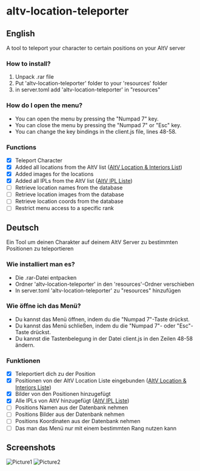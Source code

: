# altv-location-teleporter

## English

A tool to teleport your character to certain positions on your AltV server

### How to install?

1. Unpack .rar file
2. Put 'altv-location-teleporter' folder to your 'resources' folder
3. in server.toml add 'altv-location-teleporter' in "resources"

### How do I open the menu?

- You can open the menu by pressing the "Numpad 7" key.
- You can close the menu by pressing the "Numpad 7" or "Esc" key.
- You can change the key bindings in the client.js file, lines 48-58.

### Functions

- [x] Teleport Character
- [x] Added all locations from the AltV list ([AltV Location & Interiors List](https://docs.altv.mp/gta/articles/references/interiors-and-locations.html))
- [x] Added images for the locations
- [x] Added all IPLs from the AltV list ([AltV IPL Liste](https://docs.altv.mp/gta/articles/references/interiors-and-locations.html))
- [ ] Retrieve location names from the database
- [ ] Retrieve location images from the database
- [ ] Retrieve location coords from the database
- [ ] Restrict menu access to a specific rank

## Deutsch

Ein Tool um deinen Charakter auf deinem AltV Server zu bestimmten Positionen zu teleportieren

### Wie installiert man es?

- Die .rar-Datei entpacken
- Ordner 'altv-location-teleporter' in den 'resources'-Ordner verschieben
- In server.toml 'altv-location-teleporter' zu "resources" hinzufügen

### Wie öffne ich das Menü?

- Du kannst das Menü öffnen, indem du die "Numpad 7"-Taste drückst.
- Du kannst das Menü schließen, indem du die "Numpad 7"- oder "Esc"-Taste drückst.
- Du kannst die Tastenbelegung in der Datei client.js in den Zeilen 48-58 ändern.

### Funktionen

- [x] Teleportiert dich zu der Position
- [x] Positionen von der AltV Location Liste eingebunden ([AltV Location & Interiors Liste](https://docs.altv.mp/gta/articles/references/interiors-and-locations.html))
- [x] Bilder von den Positionen hinzugefügt
- [x] Alle IPLs von AltV hinzugefügt ([AltV IPL Liste](https://docs.altv.mp/gta/articles/references/interiors-and-locations.html))
- [ ] Positions Namen aus der Datenbank nehmen
- [ ] Positions Bilder aus der Datenbank nehmen
- [ ] Positions Koordinaten aus der Datenbank nehmen
- [ ] Das man das Menü nur mit einem bestimmten Rang nutzen kann

## Screenshots

![Picture1](https://i.imgur.com/OtZUf9W.png)
![Picture2](https://i.imgur.com/JzOpbnr.png)
